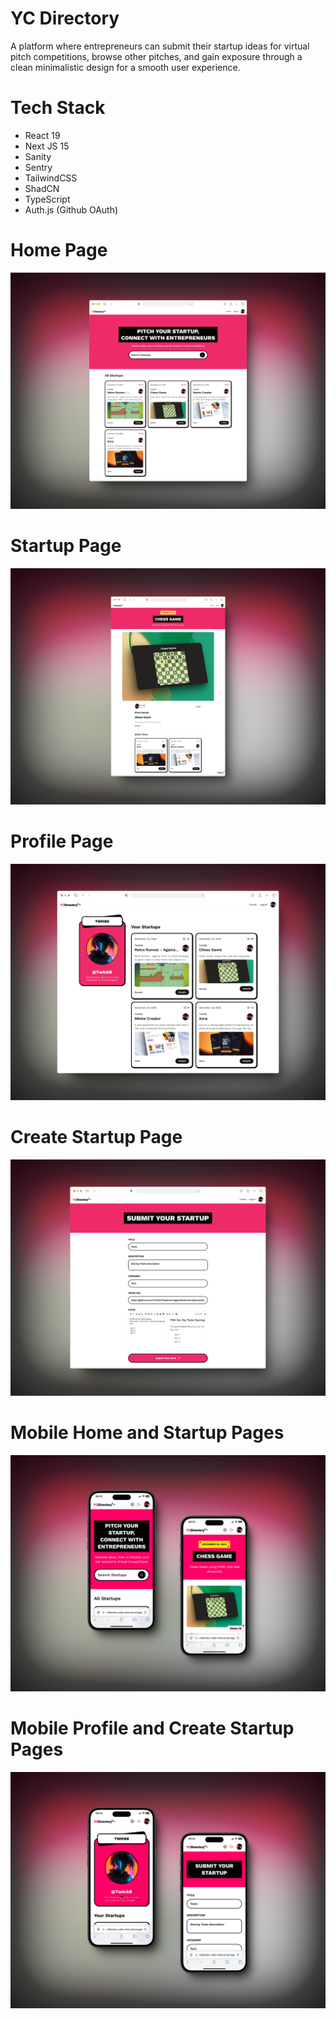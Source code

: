 # YC Directory
 A platform where entrepreneurs can submit their startup ideas for virtual pitch competitions, browse other pitches, and gain exposure through a clean minimalistic design for a smooth user experience.

# Tech Stack
 - React 19
 - Next JS 15
 - Sanity
 - Sentry
 - TailwindCSS
 - ShadCN
 - TypeScript
 - Auth.js (Github OAuth)

# Home Page
![Home Page](https://github.com/TwickE/ReadmeImages/blob/main/YC-DirectoryHome.png?raw=true)

# Startup Page
![Startup Page](https://github.com/TwickE/ReadmeImages/blob/main/YC-DirectoryStartup.png?raw=true)

# Profile Page
![Profile Page](https://github.com/TwickE/ReadmeImages/blob/main/YC-DirectoryProfile.png?raw=true)

# Create Startup Page
![Create Startup Page](https://github.com/TwickE/ReadmeImages/blob/main/YC-DirectoryCreate.png?raw=true)

# Mobile Home and Startup Pages
![Mobile Home and Startup Pages](https://github.com/TwickE/ReadmeImages/blob/main/YC-DirectoryMobile1.png?raw=true)

# Mobile Profile and Create Startup Pages
![Mobile Profile and Create Startup Pages](https://github.com/TwickE/ReadmeImages/blob/main/YC-DirectoryMobile2.png?raw=true)
